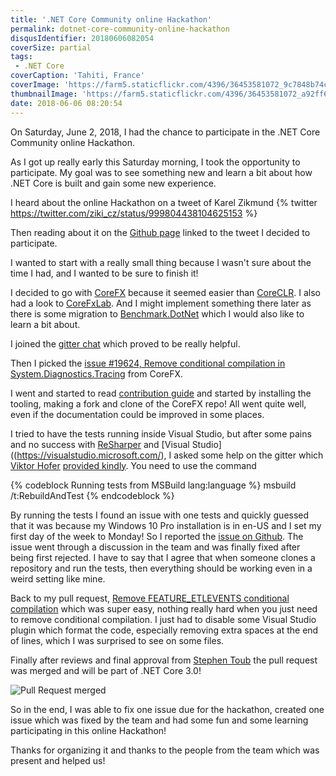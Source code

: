 ```yaml
---
title: '.NET Core Community online Hackathon'
permalink: dotnet-core-community-online-hackathon
disqusIdentifier: 20180606082054
coverSize: partial
tags:
 - .NET Core
coverCaption: 'Tahiti, France'
coverImage: 'https://farm5.staticflickr.com/4396/36453581072_9c7848b74c_h.jpg'
thumbnailImage: 'https://farm5.staticflickr.com/4396/36453581072_a92ff68f56_q.jpg'
date: 2018-06-06 08:20:54
---
```

On Saturday, June 2, 2018, I had the chance to participate in the .NET Core Community online Hackathon.

As I got up really early this Saturday morning, I took the opportunity to participate. My goal was to see something new and learn a bit about how .NET Core is built and gain some new experience.
<!-- more -->

I heard about the online Hackathon on a tweet of Karel Zikmund {% twitter https://twitter.com/ziki_cz/status/999804438104625153 %}

Then reading about it on the [Github page](https://github.com/dotnet/corefx/wiki/Hackathon) linked to the tweet I decided to participate.

I wanted to start with a really small thing because I wasn't sure about the time I had, and I wanted to be sure to finish it!

I decided to go with [CoreFX](https://github.com/dotnet/corefx/blob/master/README.md) because it seemed easier than [CoreCLR](https://github.com/dotnet/coreclr/blob/master/README.md). I also had a look to [CoreFxLab](https://github.com/dotnet/corefxlab/blob/master/README.md). And I might implement something there later as there is some migration to [Benchmark.DotNet](https://benchmarkdotnet.org/) which I would also like to learn a bit about.

I joined the [gitter chat](https://gitter.im/dotnet/corefx-hackathon?utm_source=badge&utm_medium=badge&utm_campaign=pr-badge) which proved to be really helpful.

Then I picked the [issue #19624, Remove conditional compilation in System.Diagnostics.Tracing](https://github.com/dotnet/corefx/issues/19624) from CoreFX.

I went and started to read [contribution guide](https://github.com/dotnet/corefx/wiki/New-contributor-Docs#contributing-guide) and started by installing the tooling, making a fork and clone of the CoreFX repo! All went quite well, even if the documentation could be improved in some places.

I tried to have the tests running inside Visual Studio, but after some pains and no success with [ReSharper](https://www.jetbrains.com/resharper/?fromMenu) and [Visual Studio]((https://visualstudio.microsoft.com/), I asked some help on the gitter which [Viktor Hofer](https://github.com/ViktorHofer) [provided kindly](https://gitter.im/dotnet/corefx-hackathon?at=5b1259f5f9f2e56cf234c485). You need to use the command 

{% codeblock Running tests from MSBuild lang:language  %}
msbuild /t:RebuildAndTest
{% endcodeblock %}

By running the tests I found an issue with one tests and quickly guessed that it was because my Windows 10 Pro installation is in en-US and I set my first day of the week to Monday! So I reported the [issue on Github](https://github.com/dotnet/corefx/issues/30074). The issue went through a discussion in the team and was finally fixed after being first rejected. I have to say that I agree that when someone clones a repository and run the tests, then everything should be working even in a weird setting like mine.

Back to my pull request, [Remove FEATURE_ETLEVENTS conditional compilation](https://github.com/dotnet/corefx/pull/30071) which was super easy, nothing really hard when you just need to remove conditional compilation. I just had to disable some Visual Studio plugin which format the code, especially removing extra spaces at the end of lines, which I was surprised to see on some files.

Finally after reviews and final approval from [Stephen Toub](https://github.com/stephentoub) the pull request was merged and will be part of .NET Core 3.0!

![Pull Request merged](https://farm2.staticflickr.com/1839/29090676488_e79f80d854_o.png)

So in the end, I was able to fix one issue due for the hackathon, created one issue which was fixed by the team and had some fun and some learning participating in this online Hackathon!

Thanks for organizing it and thanks to the people from the team which was present and helped us!
